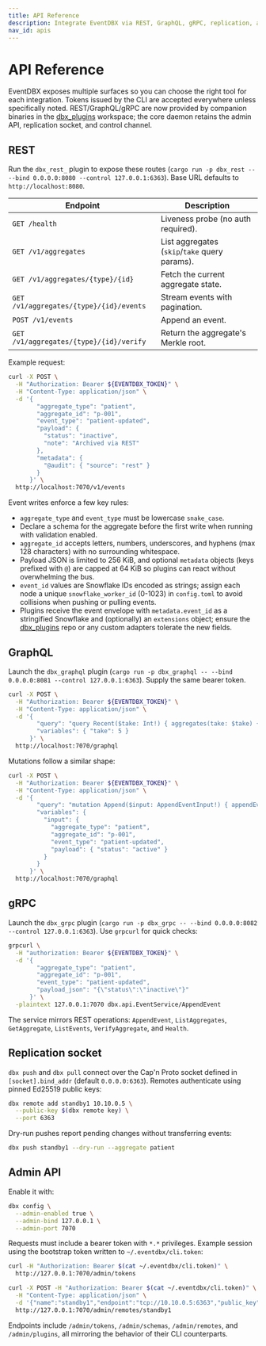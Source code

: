 ```yaml
---
title: API Reference
description: Integrate EventDBX via REST, GraphQL, gRPC, replication, and the Admin API.
nav_id: apis
---
```


# API Reference

EventDBX exposes multiple surfaces so you can choose the right tool for each integration. Tokens issued by the CLI are accepted everywhere unless specifically noted. REST/GraphQL/gRPC are now provided by companion binaries in the [dbx_plugins](https://github.com/thachp/dbx_plugins) workspace; the core daemon retains the admin API, replication socket, and control channel.

## REST

Run the `dbx_rest_` plugin to expose these routes (`cargo run -p dbx_rest -- --bind 0.0.0.0:8080 --control 127.0.0.1:6363`). Base URL defaults to `http://localhost:8080`.

| Endpoint                                | Description                                   |
| --------------------------------------- | --------------------------------------------- |
| `GET /health`                           | Liveness probe (no auth required).            |
| `GET /v1/aggregates`                    | List aggregates (`skip`/`take` query params). |
| `GET /v1/aggregates/{type}/{id}`        | Fetch the current aggregate state.            |
| `GET /v1/aggregates/{type}/{id}/events` | Stream events with pagination.                |
| `POST /v1/events`                       | Append an event.                              |
| `GET /v1/aggregates/{type}/{id}/verify` | Return the aggregate's Merkle root.           |

Example request:

```bash
curl -X POST \
  -H "Authorization: Bearer ${EVENTDBX_TOKEN}" \
  -H "Content-Type: application/json" \
  -d '{
        "aggregate_type": "patient",
        "aggregate_id": "p-001",
        "event_type": "patient-updated",
        "payload": {
          "status": "inactive",
          "note": "Archived via REST"
        },
        "metadata": {
          "@audit": { "source": "rest" }
        }
      }' \
  http://localhost:7070/v1/events
```

Event writes enforce a few key rules:

- `aggregate_type` and `event_type` must be lowercase `snake_case`.
- Declare a schema for the aggregate before the first write when running with validation enabled.
- `aggregate_id` accepts letters, numbers, underscores, and hyphens (max 128 characters) with no surrounding whitespace.
- Payload JSON is limited to 256 KiB, and optional `metadata` objects (keys prefixed with `@`) are capped at 64 KiB so plugins can react without overwhelming the bus.
- `event_id` values are Snowflake IDs encoded as strings; assign each node a unique `snowflake_worker_id` (0-1023) in `config.toml` to avoid collisions when pushing or pulling events.
- Plugins receive the event envelope with `metadata.event_id` as a stringified Snowflake and (optionally) an `extensions` object; ensure the [dbx_plugins](https://github.com/thachp/dbx_plugins) repo or any custom adapters tolerate the new fields.

## GraphQL

Launch the `dbx_graphql` plugin (`cargo run -p dbx_graphql -- --bind 0.0.0.0:8081 --control 127.0.0.1:6363`). Supply the same bearer token.

```bash
curl -X POST \
  -H "Authorization: Bearer ${EVENTDBX_TOKEN}" \
  -H "Content-Type: application/json" \
  -d '{
        "query": "query Recent($take: Int!) { aggregates(take: $take) { aggregate_type aggregate_id version state } }",
        "variables": { "take": 5 }
      }' \
  http://localhost:7070/graphql
```

Mutations follow a similar shape:

```bash
curl -X POST \
  -H "Authorization: Bearer ${EVENTDBX_TOKEN}" \
  -H "Content-Type: application/json" \
  -d '{
        "query": "mutation Append($input: AppendEventInput!) { appendEvent(input: $input) { aggregate_type aggregate_id version payload } }",
        "variables": {
          "input": {
            "aggregate_type": "patient",
            "aggregate_id": "p-001",
            "event_type": "patient-updated",
            "payload": { "status": "active" }
          }
        }
      }' \
  http://localhost:7070/graphql
```

## gRPC

Launch the `dbx_grpc` plugin (`cargo run -p dbx_grpc -- --bind 0.0.0.0:8082 --control 127.0.0.1:6363`). Use `grpcurl` for quick checks:

```bash
grpcurl \
  -H "authorization: Bearer ${EVENTDBX_TOKEN}" \
  -d '{
        "aggregate_type": "patient",
        "aggregate_id": "p-001",
        "event_type": "patient-updated",
        "payload_json": "{\"status\":\"inactive\"}"
      }' \
  -plaintext 127.0.0.1:7070 dbx.api.EventService/AppendEvent
```

The service mirrors REST operations: `AppendEvent`, `ListAggregates`, `GetAggregate`, `ListEvents`, `VerifyAggregate`, and `Health`.

## Replication socket

`dbx push` and `dbx pull` connect over the Cap'n Proto socket defined in `[socket].bind_addr` (default `0.0.0.0:6363`). Remotes authenticate using pinned Ed25519 public keys:

```bash
dbx remote add standby1 10.10.0.5 \
  --public-key $(dbx remote key) \
  --port 6363
```

Dry-run pushes report pending changes without transferring events:

```bash
dbx push standby1 --dry-run --aggregate patient
```

## Admin API

Enable it with:

```bash
dbx config \
  --admin-enabled true \
  --admin-bind 127.0.0.1 \
  --admin-port 7070
```

Requests must include a bearer token with `*.*` privileges. Example session using the bootstrap token written to `~/.eventdbx/cli.token`:

```bash
curl -H "Authorization: Bearer $(cat ~/.eventdbx/cli.token)" \
  http://127.0.0.1:7070/admin/tokens

curl -X POST -H "Authorization: Bearer $(cat ~/.eventdbx/cli.token)" \
  -H "Content-Type: application/json" \
  -d '{"name":"standby1","endpoint":"tcp://10.10.0.5:6363","public_key":"BASE64"}' \
  http://127.0.0.1:7070/admin/remotes/standby1
```

Endpoints include `/admin/tokens`, `/admin/schemas`, `/admin/remotes`, and `/admin/plugins`, all mirroring the behavior of their CLI counterparts.
